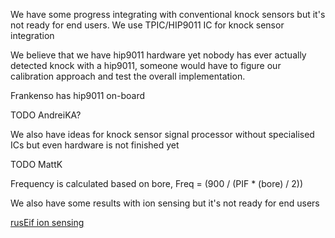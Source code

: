 

We have some progress integrating with conventional knock sensors but it's not ready for end users.
We use TPIC/HIP9011 IC for knock sensor integration

We believe that we have hip9011 hardware yet nobody has ever actually detected knock with a hip9011, 
someone would have to figure our calibration approach and test the overall implementation.

Frankenso has hip9011 on-board 

TODO AndreiKA?


We also have ideas for knock sensor signal processor without specialised ICs but even hardware is not finished yet

TODO MattK

Frequency is calculated based on bore, Freq = (900 / (PIF * (bore) / 2)) 

We also have some results with ion sensing but it's not ready for end users

[rusEif ion sensing](https://github.com/rusefi/rusefi_documentation/blob/master/misc/Saab_Trionic_8_Combustion%20Detection%20Module_on_Mazda_Miata_running_rusEfi/Saab_Trionic_8_Combustion%20Detection%20Module_on_Mazda_Miata_running_rusEfi.md)
 
